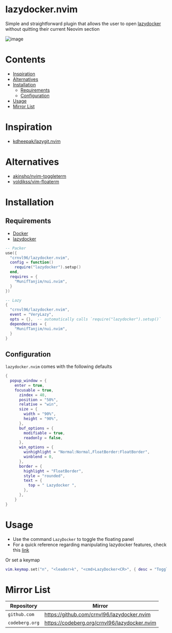 # lazydocker.nvim

Simple and straightforward plugin that allows the user to open [lazydocker](https://github.com/jesseduffield/lazydocker) without quitting their current Neovim section

![image](https://github.com/crnvl96/lazydocker.nvim/assets/84354013/a077b68f-9655-4fd1-9b5a-911bb7212809)

# Contents

- [Inspiration](#inspiration)
- [Alternatives](#alternatives)
- [Installation](#installation)
  + [Requirements](#requirements)
  + [Configuration](#configuration)
- [Usage](#usage)
- [Mirror List](#mirror-list)

# Inspiration

 - [kdheepak/lazygit.nvim](kdheepak/lazygit.nvim)

# Alternatives

- [akinsho/nvim-toggleterm](https://github.com/akinsho/nvim-toggleterm.lua#custom-terminals)
- [voldikss/vim-floaterm](https://github.com/voldikss/vim-floaterm)

# Installation

## Requirements
- [Docker](https://docs.docker.com/)
- [lazydocker](https://github.com/jesseduffield/lazydocker)

```lua
-- Packer
use({
  "crnvl96/lazydocker.nvim",
  config = function()
    require("lazydocker").setup()
  end,
  requires = {
    "MunifTanjim/nui.nvim",
  }
})

-- Lazy
{
  "crnvl96/lazydocker.nvim",
  event = "VeryLazy",
  opts = {},  -- automatically calls `require("lazydocker").setup()`
  dependencies = {
    "MunifTanjim/nui.nvim",
  }
}
```

## Configuration

`lazydocker.nvim` comes with the following defaults

```lua
{
  popup_window = {
    enter = true,
    focusable = true,
      zindex = 40,
      position = "50%",
      relative = "win",
      size = {
        width = "90%",
        height = "90%",
      },
      buf_options = {
        modifiable = true,
        readonly = false,
      },
      win_options = {
        winhighlight = "Normal:Normal,FloatBorder:FloatBorder",
        winblend = 0,
      },
      border = {
        highlight = "FloatBorder",
        style = "rounded",
        text = {
          top = " Lazydocker ",
        },
      },
    }
}
```

# Usage

- Use the command `LazyDocker` to toggle the floating panel
- For a quick reference regarding manipulating lazydocker features, check this [link](https://github.com/jesseduffield/lazydocker/blob/master/docs/keybindings/Keybindings_en.md)

Or set a keymap

```lua
vim.keymap.set("n", "<leader>k", "<cmd>LazyDocker<CR>", { desc = "Toggle LazyDocker", noremap = true, silent = true })
```

# Mirror List

| Repository     | Mirror                                       |
| -------------- | -------------------------------------------- |
| `github.com`   | https://github.com/crnvl96/lazydocker.nvim   |
| `codeberg.org` | https://codeberg.org/crnvl96/lazydocker.nvim |
